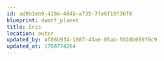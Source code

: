 ```yaml
---
id: ad9b1eb9-410e-484b-a735-7fe6f18f36f6
blueprint: dwarf_planet
title: Eris
location: outer
updated_by: af86b934-1887-43ae-85ab-5028b059f6c9
updated_at: 1708774264
---
```

